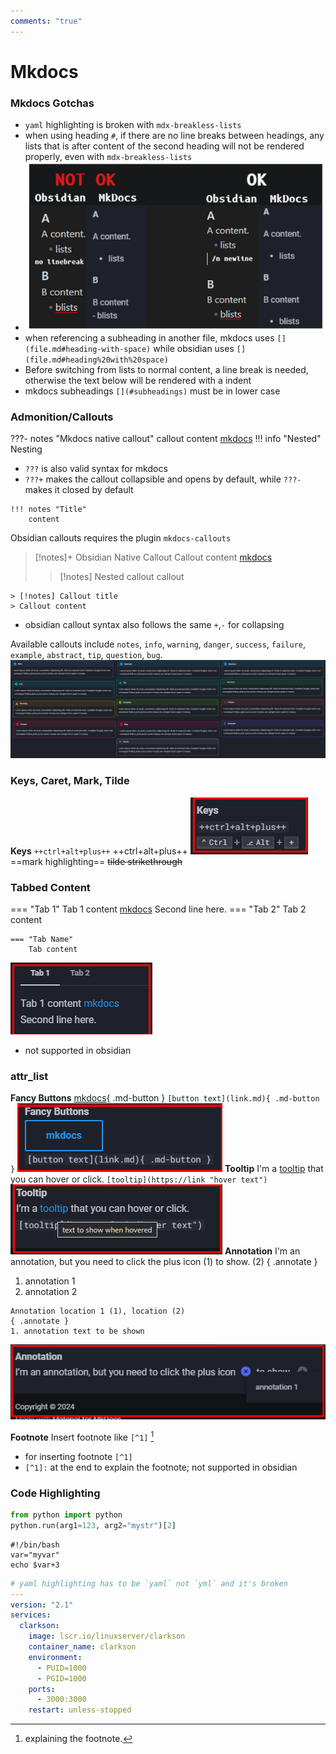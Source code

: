 ```yaml
---
comments: "true"
---
```

# Mkdocs
### Mkdocs Gotchas
- `yaml` highlighting is broken with `mdx-breakless-lists`
- when using heading `#`, if there are no line breaks between headings, any lists that is after content of the second heading will not be rendered properly, even with `mdx-breakless-lists`
- ![](assets/Pasted%20image%2020240531235503.png)
- when referencing a subheading in another file, mkdocs uses `[](file.md#heading-with-space)` while obsidian uses `[](file.md#heading%20with%20space)`
- Before switching from lists to normal content, a line break is needed, otherwise the text below will be rendered with a indent
- mkdocs subheadings `[](#subheadings)` must be in lower case

### Admonition/Callouts

???- notes "Mkdocs native callout"
	callout content [mkdocs](mkdocs.md)
	!!! info "Nested"
		Nesting
- `???` is also valid syntax for mkdocs
- `???+` makes the callout collapsible and opens by default, while `???-` makes it closed by default
```
!!! notes "Title"
	content
```
Obsidian callouts requires the plugin `mkdocs-callouts`
>[!notes]+ Obsidian Native Callout
> Callout content [mkdocs](mkdocs.md)
> >[!notes] Nested callout
> >callout

```
> [!notes] Callout title
> Callout content
```
- obsidian callout syntax also follows the same `+`,`-` for collapsing

Available callouts include `notes`, `info`, `warning`, `danger`, `success`, `failure`, `example`, `abstract`, `tip`, `question`, `bug`. 
![](assets/Pasted%20image%2020240601000413.png)

### Keys, Caret, Mark, Tilde
**Keys**
`++ctrl+alt+plus++`
++ctrl+alt+plus++
![](assets/Pasted%20image%2020240601001447.png)
==mark highlighting==
~~tilde strikethrough~~

### Tabbed Content
=== "Tab 1"
	Tab 1 content [mkdocs](mkdocs.md)
	Second line here.
=== "Tab 2"
	Tab 2 content
```
=== "Tab Name"
	Tab content
```
![](assets/Pasted%20image%2020240601001843.png)
- not supported in obsidian

### attr_list
**Fancy Buttons**
[mkdocs](mkdocs.md){ .md-button }
`[button text](link.md){ .md-button }`
![](assets/Pasted%20image%2020240601002119.png)
**Tooltip**
I'm a [tooltip](https://google.com "text to show when hovered") that you can hover or click.
`[tooltip](https://link "hover text")`
![](assets/Pasted%20image%2020240601002401.png)
**Annotation**
I'm an annotation, but you need to click the plus icon (1) to show. (2) 
{ .annotate }
1. annotation 1
2. annotation 2
```
Annotation location 1 (1), location (2)
{ .annotate }
1. annotation text to be shown
```
![](assets/Pasted%20image%2020240601002809.png)

**Footnote**
Insert footnote like `[^1]` [^1]
- for inserting footnote `[^1]`
- `[^1]:` at the end to explain the footnote; not supported in obsidian

### Code Highlighting
```python
from python import python
python.run(arg1=123, arg2="mystr")[2]
```

```shell
#!/bin/bash
var="myvar"
echo $var+3
```

```yaml
# yaml highlighting has to be `yaml` not `yml` and it's broken
---
version: "2.1"
services:
  clarkson:
    image: lscr.io/linuxserver/clarkson
    container_name: clarkson
    environment:
      - PUID=1000
      - PGID=1000
    ports:
      - 3000:3000
    restart: unless-stopped
```
[^1]: explaining the footnote.